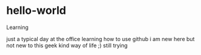 # hello-world
Learning

just a typical day at the office learning how to use github
i am new here but not new to this geek kind way of life ;)
still trying
